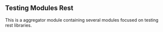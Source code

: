 ## Testing Modules Rest

This is a aggregator module containing several modules focused on testing rest libraries. 